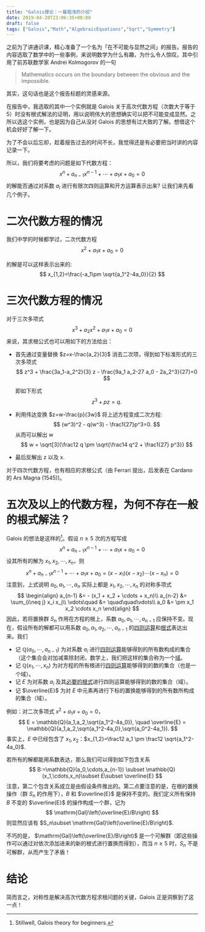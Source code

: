 ```yaml
---
title: "Galois理论：一篇粗浅的介绍"
date: 2019-04-20T23:06:35+08:00
draft: false
tags: ["Galois","Math","AlgebraicEquations","Sqrt","Symmetry"]
---
```


之前为了讲通识课，精心准备了一个名为「在不可能与显然之间」的报告。报告的内容选取了数学中的一些事例，来说明数学为什么有趣，为什么令人惊叹。其中引用了前苏联数学家 Andrei Kolmogorov 的一句

> Mathematics occurs on the boundary between the obvious and the impossible.

其实，这句话也是这个报告标题的灵感来源。

在报告中，我选取的其中一个实例就是 Galois 关于高次代数方程（次数大于等于5）时没有根式解法的证明，用以说明伟大的思想确实可以把不可能变成显然。之所以选这个实例，也是因为自己从没对 Galois 的思想有过大致的了解。想借这个机会好好了解一下。

为了不会以后忘却，趁着报告过去的时间不长，我觉得还是有必要把当时讲的内容记录一下。

所以，我们将要考虑的问题是如下代数方程：
$$
x^n+a_{n-1}x^{n-1}+\cdots + a_1 x + a_0 = 0
$$
的解能否通过对系数 $a_i$ 进行有限次四则运算和开方运算表示出来? 让我们来先看几个例子。

# 二次代数方程的情况

我们中学的时候都学过，二次代数方程 
$$
x^2+a_1 x + a_0 = 0
$$

的解是可以这样表示出来的: 
$$
x_{1,2}=\frac{-a_1\pm \sqrt{a_1^2-4a_0}}{2}
$$

# 三次代数方程的情况

对于三次多项式
$$
x^3+a_2 x^2 + a_1 x + a_0 = 0
$$
来说，其求根公式也可以用如下的方法给出：

- 首先通过变量替换 $z=x-\frac{a_2}{3}$ 消去二次项，得到如下标准形式的三次多项式
  $$
  z^3 + \frac{3a_1-a_2^2}{3} z - \frac{9a_1 a_2-27 a_0 - 2a_2^3}{27}=0
  $$
  

  即如下形式 
  $$
  z^3+pz = q.
  $$
  
- 利用伟达变换 $z=w-\frac{p}{3w}$ 将上述方程变成二次方程:
  $$
  (w^3)^2 - q(w^3) - \frac1{27}p^3=0.
  $$
  从而可以解出 w
  $$
  w = \sqrt[3]{\frac12 q \pm \sqrt{\frac14 q^2 + \frac1{27} p^3}}
  $$

- 最后反解出 z 以及 x.

对于四次代数方程，也有相应的求根公式（由 Ferrari 提出，后发表在 Cardano 的 Ars Magna (1545))。

# 五次及以上的代数方程，为何不存在一般的根式解法？

Galois 的想法是这样的[^stillwell]。假设 $n\geq5$ 次的方程写成
$$
x^n + a_{n-1}x^{n-1} + \cdots + a_1 x + a_0 = 0
$$
设其所有的解为 $x_1,x_2,\cdots, x_n$，则
$$
x^n + a_{n-1}x^{n-1}+\cdots + a_1 x + a_0 = (x-x_1)(x-x_2)\cdots (x-x_n)=0
$$
注意到，上式说明 $a_0, a_1,\cdots, a_n$ 实际上都是 $x_1,x_2,\cdots, x_n$ 的对称多项式
$$
\begin{align}
a_{n-1} &= - (x_1 + x_2 + \cdots + x_n)\\
a_{n-2} &= \sum_{i\neq j} x_i x_j\\
\vdots\quad &= \quad\quad\vdots\\
a_0 &= \pm x_1 x_2 \cdots x_n
\end{align}
$$
因此，若将置换群 $S_n$ 作用在方程的根上，系数 $a_0,a_1,\cdots,a_{n-1}$ 应保持不变。现在，假设所有的解都可以用系数 $a_0,a_1,a_2,\cdots,a_{n-1}$ 的<u>四则运算</u>和<u>根式</u>表达出来。我们

- 记 $\mathbb{Q}(a_0,\cdots,a_{n-1})$ 为对系数 $a_i$ 进行<u>四则运算</u>能够得到的所有数构成的集合（这个集合会对加减乘除封闭，数学上，我们把这样的集合称为一个<u>域</u>。
- 记 $\mathbb{Q}(x_1,\cdots,x_n)$ 为对方程的所有根进行<u>四则运算</u>能够得到的数的集合（也是一个域）。
- 记 $E$ 为对系数 $a_i$ 及其<u>必要的根式</u>进行四则运算能够得到的数的集合（域）。
- 记 $\overline{E}$ 为对 $E$ 中元素再进行下标的置换能够得到的所有数所构成的集合（域）。

例如：对二次多项式 $x^2 + a_1 x + a_0 = 0$，
$$
E = \mathbb{Q}(a_1,a_2,\sqrt{a_1^2-4a_0}), \quad \overline{E} = \mathbb{Q}(a_1,a_2,\sqrt{a_1^2-4a_0},\sqrt{a_0^2-4a_1}).
$$
事实上，$E$ 中已经包含了 $x_1,x_2$：$x_{1,2}=\frac12 a_1 \pm \frac12 \sqrt{a_1^2-4a_0}$. 

若所有的解都能用系数表达，那么我们可以得到如下包含关系
$$
B:=\mathbb{Q}(a_0,\cdots,a_{n-1}) \subset \mathbb{Q}(x_1,\cdots,x_n)\subset E\subset \overline{E}
$$
注意，第二个包含关系成立是由假设条件推出的。第二点要注意的是，在根的置换操作（群 $S_n$ 的作用下），$B$ 和 $\overline{E}$ 是保持不变的。我们定义所有保持 $B$ 不变的 $\overline{E}$ 的操作构成一个群，记为 
$$
\mathrm{Gal}\left(\overline{E}/B\right)
$$
则显然应该有 $S_n\subset \mathrm{Gal}\left(\overline{E}/B\right)$.  

不巧的是， $\mathrm{Gal}\left(\overline{E}/B\right)$ 是一个可解群（即这些操作可以通过对依次添加进来的新的根式进行置换而得到），而当 $n\geq5$ 时，$S_n$ 不是可解群，从而产生了矛盾！

# 结论

简而言之，对称性是解决高次代数方程求根问题的关键，Galois 正是洞察到了这一点！

[^stillwell]: Stillwell, Galois theory for beginners.